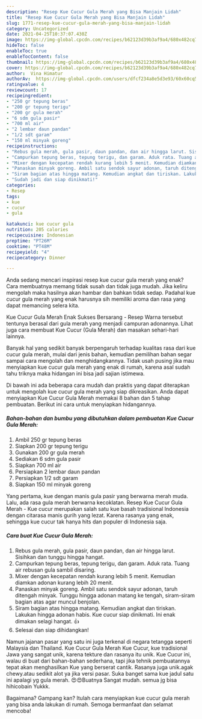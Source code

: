 ```yaml
---
description: "Resep Kue Cucur Gula Merah yang Bisa Manjain Lidah"
title: "Resep Kue Cucur Gula Merah yang Bisa Manjain Lidah"
slug: 1771-resep-kue-cucur-gula-merah-yang-bisa-manjain-lidah
category: Uncategorized
date: 2021-04-25T10:37:07.430Z
image: https://img-global.cpcdn.com/recipes/b62123d39b3af9a4/680x482cq70/kue-cucur-gula-merah-foto-resep-utama.jpg
hideToc: false
enableToc: true
enableTocContent: false
thumbnail: https://img-global.cpcdn.com/recipes/b62123d39b3af9a4/680x482cq70/kue-cucur-gula-merah-foto-resep-utama.jpg
cover: https://img-global.cpcdn.com/recipes/b62123d39b3af9a4/680x482cq70/kue-cucur-gula-merah-foto-resep-utama.jpg
author:  Vina Himatur
authorAv:  https://img-global.cpcdn.com/users/dfcf234a8e5d3e93/60x60cq50/avatar.jpg
ratingvalue: 4
reviewcount: 17
recipeingredient:
- "250 gr tepung beras"
- "200 gr tepung terigu"
- "200 gr gula merah"
- "6 sdm gula pasir"
- "700 ml air"
- "2 lembar daun pandan"
- "1/2 sdt garam"
- "150 ml minyak goreng"
recipeinstructions:
- "Rebus gula merah, gula pasir, daun pandan, dan air hingga larut. Sisihkan dan tunggu hingga hangat."
- "Campurkan tepung beras, tepung terigu, dan garam. Aduk rata. Tuang air rebusan gula sambil disaring."
- "Mixer dengan kecepatan rendah kurang lebih 5 menit. Kemudian diamkan adonan kurang lebih 20 menit."
- "Panaskan minyak goreng. Ambil satu sendok sayur adonan, taruh ditengah minyak. Tunggu hingga adonan matang ke tengah, siram-siram bagian atas agar muncul benjolan."
- "Siram bagian atas hingga matang. Kemudian angkat dan tiriskan. Lakukan hingga adonan habis. Kue cucur siap dinikmati. Ini enak dimakan selagi hangat. 👍"
- "Sudah jadi dan siap dinikmati!"
categories:
- Resep
tags:
- kue
- cucur
- gula

katakunci: kue cucur gula 
nutrition: 205 calories
recipecuisine: Indonesian
preptime: "PT26M"
cooktime: "PT48M"
recipeyield: "4"
recipecategory: Dinner

---
```



Anda sedang mencari inspirasi resep kue cucur gula merah yang enak? Cara membuatnya memang tidak susah dan tidak juga mudah. Jika keliru mengolah maka hasilnya akan hambar dan bahkan tidak sedap. Padahal kue cucur gula merah yang enak harusnya sih memiliki aroma dan rasa yang dapat memancing selera kita.


Kue Cucur Gula Merah Enak Sukses Bersarang - Resep Warna tersebut tentunya berasal dari gula merah yang menjadi campuran adonannya. Lihat juga cara membuat Kue Cucur (Gula Merah) dan masakan sehari-hari lainnya.

Banyak hal yang sedikit banyak berpengaruh terhadap kualitas rasa dari kue cucur gula merah, mulai dari jenis bahan, kemudian pemilihan bahan segar sampai cara mengolah dan menghidangkannya. Tidak usah pusing jika mau menyiapkan kue cucur gula merah yang enak di rumah, karena asal sudah tahu triknya maka hidangan ini bisa jadi sajian istimewa.


Di bawah ini ada beberapa cara mudah dan praktis yang dapat diterapkan untuk mengolah kue cucur gula merah yang siap dikreasikan. Anda dapat menyiapkan Kue Cucur Gula Merah memakai 8 bahan dan 5 tahap pembuatan. Berikut ini cara untuk menyiapkan hidangannya.

<!--inarticleads1-->

##### Bahan-bahan dan bumbu yang dibutuhkan dalam pembuatan Kue Cucur Gula Merah:

1. Ambil 250 gr tepung beras
1. Siapkan 200 gr tepung terigu
1. Gunakan 200 gr gula merah
1. Sediakan 6 sdm gula pasir
1. Siapkan 700 ml air
1. Persiapkan 2 lembar daun pandan
1. Persiapkan 1/2 sdt garam
1. Siapkan 150 ml minyak goreng


Yang pertama, kue dengan manis gula pasir yang berwarna merah muda. Lalu, ada rasa gula merah berwarna kecoklatan. Resep Kue Cucur Gula Merah - Kue cucur merupakan salah satu kue basah tradisional Indonesia dengan citarasa manis gurih yang lezat. Karena rasanya yang enak, sehingga kue cucur tak hanya hits dan populer di Indonesia saja. 

<!--inarticleads2-->

##### Cara buat Kue Cucur Gula Merah:

1. Rebus gula merah, gula pasir, daun pandan, dan air hingga larut. Sisihkan dan tunggu hingga hangat.
1. Campurkan tepung beras, tepung terigu, dan garam. Aduk rata. Tuang air rebusan gula sambil disaring.
1. Mixer dengan kecepatan rendah kurang lebih 5 menit. Kemudian diamkan adonan kurang lebih 20 menit.
1. Panaskan minyak goreng. Ambil satu sendok sayur adonan, taruh ditengah minyak. Tunggu hingga adonan matang ke tengah, siram-siram bagian atas agar muncul benjolan.
1. Siram bagian atas hingga matang. Kemudian angkat dan tiriskan. Lakukan hingga adonan habis. Kue cucur siap dinikmati. Ini enak dimakan selagi hangat. 👍
1. Selesai dan siap dihidangkan!

Namun jajanan pasar yang satu ini juga terkenal di negara tetangga seperti Malaysia dan Thailand. Kue Cucur Gula Merah Kue Cucur, kue tradisional Jawa yang sangat unik, karena tekture dan rasanya itu unik. Kue Cucur ini, walau di buat dari bahan-bahan sederhana, tapi jika tehnik pembuatannya tepat akan menghasilkan Kue yang berserat cantik. Rasanya juga unik.agak chewy.atau sedikit alot ya jika versi pasar. Suka banget sama kue jadul satu ini apalagi yg gula merah. 😍😍Buatnya Sangat mudah. semua jg bisa hihicobain Yukkk. 

Bagaimana? Gampang kan? Itulah cara menyiapkan kue cucur gula merah yang bisa anda lakukan di rumah. Semoga bermanfaat dan selamat mencoba!
